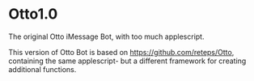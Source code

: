 # Otto1.0
The original Otto iMessage Bot, with too much applescript.

This version of Otto Bot is based on https://github.com/reteps/Otto,
containing the same applescript- but a different framework for creating
additional functions.
